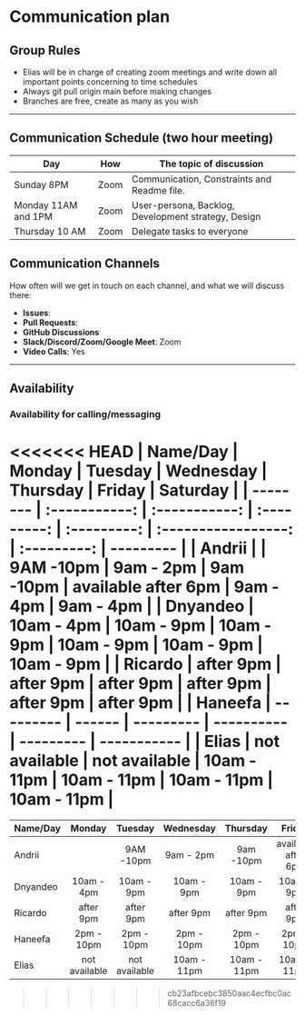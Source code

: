 # Communication plan

## Group Rules

<!-- any general rules you'd like to set for your group? -->

- Elias will be in charge of creating zoom meetings and write down all important points concerning to time schedules
- Always git pull origin main before making changes
- Branches are free, create as many as you wish

---

## Communication Schedule (two hour meeting)

| Day                 | How  | The topic of discussion                             |
| ------------------- | :--: | --------------------------------------------------- |
| Sunday 8PM          | Zoom | Communication, Constraints and Readme file.         |
| Monday 11AM and 1PM | Zoom | User-persona, Backlog, Development strategy, Design |
| Thursday 10 AM      | Zoom | Delegate tasks to everyone                          |

## Communication Channels

How often will we get in touch on each channel, and what we will discuss there:

- **Issues**:
- **Pull Requests**:
- **GitHub Discussions**
- **Slack/Discord/Zoom/Google Meet**: Zoom
- **Video Calls**: Yes

---

## Availability

### Availability for calling/messaging

<<<<<<< HEAD
| Name/Day |    Monday     |    Tuesday    |  Wednesday  |  Thursday   |       Friday        |  Saturday   |
| -------- | :-----------: | :-----------: | :---------: | :---------: | :-----------------: | :---------: | --------- |
| Andrii   |               |   9AM -10pm   |  9am - 2pm  |  9am -10pm  | available after 6pm |  9am - 4pm  | 9am - 4pm |
| Dnyandeo |  10am - 4pm   |  10am - 9pm   | 10am - 9pm  | 10am - 9pm  |     10am - 9pm      | 10am - 9pm  |
| Ricardo  |   after 9pm   |   after 9pm   |  after 9pm  |  after 9pm  |      after 9pm      |  after 9pm  |
| Haneefa  |   ---------   |    ------     |  ---------  | ----------  |      ---------      | ----------- |
| Elias    | not available | not available | 10am - 11pm | 10am - 11pm |     10am - 11pm     | 10am - 11pm |
=======
| Name/Day |  Monday   |  Tuesday   | Wednesday  |  Thursday  |  Friday   | Saturday  |
| -------- | :-------: | :--------: | :--------: | :--------: | :-------: | :-------: |
| Andrii   | | 9AM -10pm  | 9am - 2pm  | 9am -10pm  | available after 6pm| 9am - 4pm |9am - 4pm |
| Dnyandeo   | 10am - 4pm | 10am - 9pm | 10am - 9pm | 10am - 9pm  | 10am - 9pm | 10am  - 9pm |
| Ricardo    | after 9pm | after 9pm| after 9pm  | after 9pm | after 9pm| after 9pm|
| Haneefa  | 2pm - 10pm | 2pm - 10pm | 2pm - 10pm | 2pm - 10pm | 2pm - 10pm  | after 9pm |
| Elias    | not available | not available  | 10am - 11pm | 10am - 11pm | 10am - 11pm | 10am - 11pm|
>>>>>>> cb23afbcebc3850aac4ecfbc0ac68cacc6a36f19
